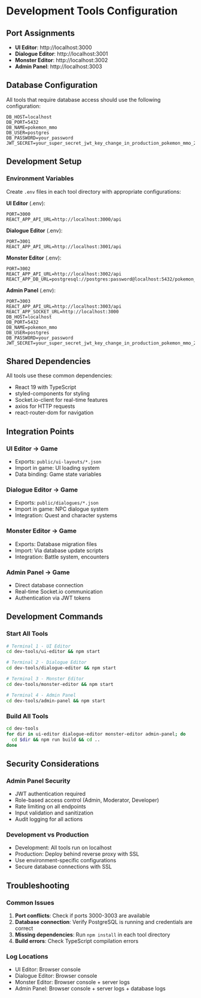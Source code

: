 # Development Tools Configuration

## Port Assignments
- **UI Editor**: http://localhost:3000
- **Dialogue Editor**: http://localhost:3001  
- **Monster Editor**: http://localhost:3002
- **Admin Panel**: http://localhost:3003

## Database Configuration
All tools that require database access should use the following configuration:

```env
DB_HOST=localhost
DB_PORT=5432
DB_NAME=pokemon_mmo
DB_USER=postgres
DB_PASSWORD=your_password
JWT_SECRET=your_super_secret_jwt_key_change_in_production_pokemon_mmo_2024
```

## Development Setup

### Environment Variables
Create `.env` files in each tool directory with appropriate configurations:

**UI Editor** (.env):
```env
PORT=3000
REACT_APP_API_URL=http://localhost:3000/api
```

**Dialogue Editor** (.env):
```env
PORT=3001
REACT_APP_API_URL=http://localhost:3001/api
```

**Monster Editor** (.env):
```env
PORT=3002
REACT_APP_API_URL=http://localhost:3002/api
REACT_APP_DB_URL=postgresql://postgres:password@localhost:5432/pokemon_mmo
```

**Admin Panel** (.env):
```env
PORT=3003
REACT_APP_API_URL=http://localhost:3003/api
REACT_APP_SOCKET_URL=http://localhost:3000
DB_HOST=localhost
DB_PORT=5432
DB_NAME=pokemon_mmo
DB_USER=postgres
DB_PASSWORD=your_password
JWT_SECRET=your_super_secret_jwt_key_change_in_production_pokemon_mmo_2024
```

## Shared Dependencies

All tools use these common dependencies:
- React 19 with TypeScript
- styled-components for styling
- Socket.io-client for real-time features
- axios for HTTP requests
- react-router-dom for navigation

## Integration Points

### UI Editor → Game
- Exports: `public/ui-layouts/*.json`
- Import in game: UI loading system
- Data binding: Game state variables

### Dialogue Editor → Game  
- Exports: `public/dialogues/*.json`
- Import in game: NPC dialogue system
- Integration: Quest and character systems

### Monster Editor → Game
- Exports: Database migration files
- Import: Via database update scripts
- Integration: Battle system, encounters

### Admin Panel → Game
- Direct database connection
- Real-time Socket.io communication
- Authentication via JWT tokens

## Development Commands

### Start All Tools
```bash
# Terminal 1 - UI Editor
cd dev-tools/ui-editor && npm start

# Terminal 2 - Dialogue Editor  
cd dev-tools/dialogue-editor && npm start

# Terminal 3 - Monster Editor
cd dev-tools/monster-editor && npm start

# Terminal 4 - Admin Panel
cd dev-tools/admin-panel && npm start
```

### Build All Tools
```bash
cd dev-tools
for dir in ui-editor dialogue-editor monster-editor admin-panel; do
  cd $dir && npm run build && cd ..
done
```

## Security Considerations

### Admin Panel Security
- JWT authentication required
- Role-based access control (Admin, Moderator, Developer)
- Rate limiting on all endpoints
- Input validation and sanitization
- Audit logging for all actions

### Development vs Production
- Development: All tools run on localhost
- Production: Deploy behind reverse proxy with SSL
- Use environment-specific configurations
- Secure database connections with SSL

## Troubleshooting

### Common Issues
1. **Port conflicts**: Check if ports 3000-3003 are available
2. **Database connection**: Verify PostgreSQL is running and credentials are correct
3. **Missing dependencies**: Run `npm install` in each tool directory
4. **Build errors**: Check TypeScript compilation errors

### Log Locations
- UI Editor: Browser console
- Dialogue Editor: Browser console  
- Monster Editor: Browser console + server logs
- Admin Panel: Browser console + server logs + database logs
